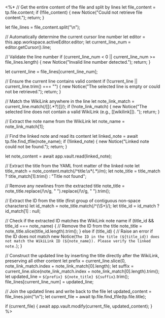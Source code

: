 <%*
// Get the entire content of the file and split by lines
let file_content = tp.file.content;
if (!file_content) {
  new Notice("Could not retrieve file content.");
  return;
}

let file_lines = file_content.split("\n");

// Automatically determine the current cursor line number
let editor = this.app.workspace.activeEditor.editor;
let current_line_num = editor.getCursor().line;

// Validate the line number
if (current_line_num < 0 || current_line_num >= file_lines.length) {
  new Notice("Invalid line number detected.");
  return;
}

let current_line = file_lines[current_line_num];

// Ensure the current line contains valid content
if (!current_line || current_line.trim() === "") {
  new Notice("The selected line is empty or could not be retrieved.");
  return;
}

// Match the WikiLink anywhere in the line
let note_link_match = current_line.match(/\[\[(.*?)\]\]/);
if (!note_link_match) {
  new Notice("The selected line does not contain a valid WikiLink (e.g., [[wikilink]]). ");
  return;
}

// Extract the note name from the WikiLink
let note_name = note_link_match[1];

// Find the linked note and read its content
let linked_note = await tp.file.find_tfile(note_name);
if (!linked_note) {
  new Notice("Linked note could not be found.");
  return;
}

let note_content = await app.vault.read(linked_note);

// Extract the title from the YAML front matter of the linked note
let title_match = note_content.match(/^title:\s*(.*)/m);
let note_title = title_match ? title_match[1].trim() : "Title not found";

// Remove any newlines from the extracted title
note_title = note_title.replace(/\n/g, " ").replace(/\r/g, " ").trim();

// Extract the ID from the title (first group of contiguous non-space characters)
let id_match = note_title.match(/^(\S+)/);
let title_id = id_match ? id_match[1] : null;

// Check if the extracted ID matches the WikiLink note name
if (title_id && title_id === note_name) {
  // Remove the ID from the title
  note_title = note_title.slice(title_id.length).trim();
} else if (title_id) {
  // Raise an error if the ID does not match
  new Notice(`The ID in the title (${title_id}) does not match the WikiLink ID (${note_name}). Please verify the linked note.`);
}

// Construct the updated line by inserting the title directly after the WikiLink, preserving all other content
let prefix = current_line.slice(0, note_link_match.index + note_link_match[0].length);
let suffix = current_line.slice(note_link_match.index + note_link_match[0].length).trim();
let updated_line = `${prefix} ${note_title} ${suffix}`.trim();
file_lines[current_line_num] = updated_line;

// Join the updated lines and write back to the file
let updated_content = file_lines.join("\n");
let current_file = await tp.file.find_tfile(tp.file.title);

if (current_file) {
  await app.vault.modify(current_file, updated_content);
}
%>